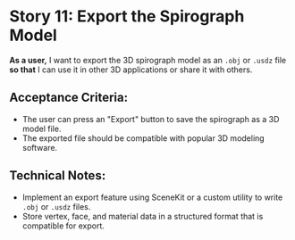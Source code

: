 # Story 11: Export the Spirograph Model

**As a user,** I want to export the 3D spirograph model as an `.obj` or `.usdz` file **so that** I can use it in other 3D applications or share it with others.

## Acceptance Criteria:
* The user can press an "Export" button to save the spirograph as a 3D model file.
* The exported file should be compatible with popular 3D modeling software.

## Technical Notes:
* Implement an export feature using SceneKit or a custom utility to write `.obj` or `.usdz` files.
* Store vertex, face, and material data in a structured format that is compatible for export.